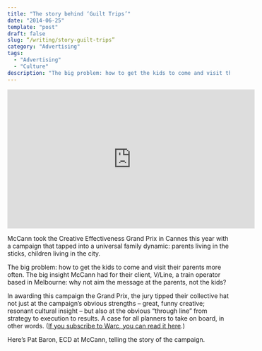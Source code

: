 ```yaml
---
title: "The story behind ‘Guilt Trips’"
date: "2014-06-25"
template: "post"
draft: false
slug: “/writing/story-guilt-trips”
category: "Advertising"
tags:
  - "Advertising"
  - "Culture"
description: "The big problem: how to get the kids to come and visit their parents more often. The big insight McCann had for their client, V/Line, a train operator based in Melbourne: why not aim the message at the parents, not the kids?"
---
```


<iframe width="560" height="315" src="https://www.youtube.com/embed/i2hiU_mTLHU" frameborder="0" allow="accelerometer; autoplay; encrypted-media; gyroscope; picture-in-picture" allowfullscreen></iframe>

McCann took the Creative Effectiveness Grand Prix in Cannes this year with a campaign that tapped into a universal family dynamic: parents living in the sticks, children living in the city.

The big problem: how to get the kids to come and visit their parents more often. The big insight McCann had for their client, V/Line, a train operator based in Melbourne: why not aim the message at the parents, not the kids?

In awarding this campaign the Grand Prix, the jury tipped their collective hat not just at the campaign’s obvious strengths – great, funny creative; resonant cultural insight – but also at the obvious “through line” from strategy to execution to results. A case for all planners to take on board, in other words. ([If you subscribe to Warc, you can read it here](http://www.warc.com/Content/ContentViewer.aspx?ID=bc3762c1-a778-4766-ad5f-48a8431ccbf6&CID=A101930&PUB=CANNES&MasterContentRef=bc3762c1-a778-4766-ad5f-48a8431ccbf6).)

Here’s Pat Baron, ECD at McCann, telling the story of the campaign.